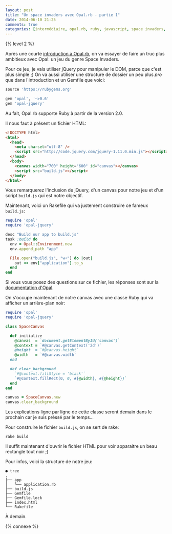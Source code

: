 ```yaml
---
layout: post
title: "Un space invaders avec Opal.rb - partie 1"
date: 2014-06-10 21:25
comments: true
categories: [intermédiaire, opal.rb, ruby, javascript, space invaders, jeu]
---
```


{% level 2 %}

Après une courte [introduction à Opal.rb](blog/2014/06/06/introduction-a-opal-dot-rb/),
on va essayer de faire un truc plus ambitieux avec Opal: un jeu du genre
Space Invaders.

<!-- more -->

Pour ce jeu, je vais utiliser jQuery pour manipuler le DOM, parce que c'est
plus simple ;) On va aussi utiliser une structure de dossier un peu plus
*pro* que dans l'introduction et un Gemfile que voici:

``` ruby Gemfile
source 'https://rubygems.org'

gem 'opal', '~>0.6'
gem 'opal-jquery'
```

Au fait, Opal.rb supporte Ruby à partir de la version 2.0.

Il nous faut à présent un fichier HTML:

``` html index.html
<!DOCTYPE html>
<html>
  <head>
    <meta charset="utf-8" />
    <script src="http://code.jquery.com/jquery-1.11.0.min.js"></script>
  </head>
  <body>
    <canvas width="700" height="600" id="canvas"></canvas>
    <script src="build.js"></script>
  </body>
</html>
```

Vous remarquerez l'inclusion de jQuery, d'un canvas pour notre jeu et d'un
script `build.js` qui est notre objectif.

Maintenant, voici un Rakefile qui va justement construire ce fameux
`build.js`:

``` ruby Rakefile
require 'opal'
require 'opal-jquery'

desc "Build our app to build.js"
task :build do
  env = Opal::Environment.new
  env.append_path "app"

  File.open("build.js", "w+") do |out|
    out << env["application"].to_s
  end
end
```

Si vous vous posez des questions sur ce fichier, les réponses sont sur
la [documentation d'Opal](http://opalrb.org/docs/static_applications/).

On s'occupe maintenant de notre canvas avec une classe Ruby qui va afficher
un arrière-plan noir:

``` ruby app/application.rb
require 'opal'
require 'opal-jquery'

class SpaceCanvas

  def initialize
    @canvas  = `document.getElementById('canvas')`
    @context = `#@canvas.getContext('2d')`
    @height  = `#@canvas.height`
    @width   = `#@canvas.width`
  end

  def clear_background
    `#@context.fillStyle = 'black'`
    `#@context.fillRect(0, 0, #{@width}, #{@height})`
  end
end

canvas = SpaceCanvas.new
canvas.clear_background
```

Les explications ligne par ligne de cette classe seront demain dans le prochain
car je suis préssé par le temps…

Pour construire le fichier `build.js`, on se sert de rake:

    rake build

Il suffit maintenant d'ouvrir le fichier HTML pour voir apparaitre un beau
rectangle tout noir ;)

Pour infos, voici la structure de notre jeu:

    ● tree
    .
    ├── app
    │   └── application.rb
    ├── build.js
    ├── Gemfile
    ├── Gemfile.lock
    ├── index.html
    └── Rakefile

<script id='fb33k8u'>(function(i){var f,s=document.getElementById(i);f=document.createElement('iframe');f.src='//api.flattr.com/button/view/?uid=lkdjiin&url='+encodeURIComponent(document.URL);f.title='Flattr';f.height=62;f.width=55;f.style.borderWidth=0;s.parentNode.insertBefore(f,s);})('fb33k8u');</script>

À demain.

{% connexe %}
